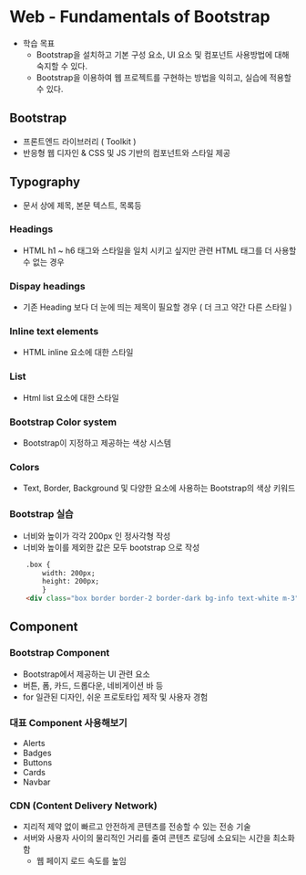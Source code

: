# Web - Fundamentals of Bootstrap
- 학습 목표
	- Bootstrap을 설치하고 기본 구성 요소, UI 요소 및 컴포넌트 사용방법에 대해 숙지할 수 있다.
	- Bootstrap을 이용하여 웹 프로젝트를 구현하는 방법을 익히고, 실습에 적용할 수 있다.

## Bootstrap
- 프론트엔드 라이브러리 ( Toolkit )
- 반응형 웹 디자인 & CSS 및 JS 기반의 컴포넌트와 스타일 제공

## Typography
- 문서 상에 제목, 본문 텍스트, 목록등

### Headings
- HTML h1 ~ h6 태그와 스타일을 일치 시키고 싶지만 관련 HTML 태그를 더 사용할 수 없는 경우

### Dispay headings
- 기존 Heading 보다 더 눈에 띄는 제목이 필요할 경우 ( 더 크고 약간 다른 스타일 )

### Inline text elements
- HTML inline 요소에 대한 스타일

### List
- Html list 요소에 대한 스타일

### Bootstrap Color system
- Bootstrap이 지정하고 제공하는 색상 시스템

### Colors
- Text, Border, Background 및 다양한 요소에 사용하는 Bootstrap의 색상 키워드

### Bootstrap 실습
- 너비와 높이가 각각 200px 인 정사각형 작성
- 너비와 높이를 제외한 값은 모두 bootstrap 으로 작성

```html
	.box {
		width: 200px;
		height: 200px;
		}
	<div class="box border border-2 border-dark bg-info text-white m-3"></div>

```


## Component
### Bootstrap Component
- Bootstrap에서 제공하는 UI 관련 요소
- 버튼, 폼, 카드, 드롭다운, 네비게이션 바 등
- for 일관된 디자인, 쉬운 프로토타입 제작 및 사용자 경험

### 대표 Component 사용해보기
- Alerts
- Badges
- Buttons
- Cards
- Navbar

### CDN (Content Delivery Network)
- 지리적 제약 없이 빠르고 안전하게 콘텐츠를 전송할 수 있는 전송 기술
- 서버와 사용자 사이의 물리적인 거리를 줄여 콘텐츠 로딩에 소요되는 시간을 최소화함
	- 웹 페이지 로드 속도를 높임